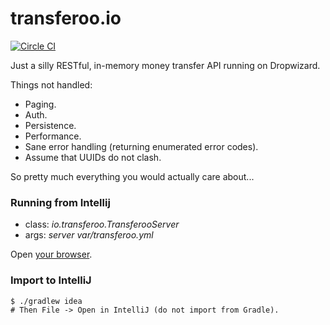 transferoo.io
=============

[![Circle CI](https://circleci.com/gh/jkozlowski/transferoo.svg?style=svg)](https://circleci.com/gh/jkozlowski/transferoo)

Just a silly RESTful, in-memory money transfer API running on Dropwizard.

Things not handled:
* Paging.
* Auth.
* Persistence.
* Performance.
* Sane error handling (returning enumerated error codes).
* Assume that UUIDs do not clash.

So pretty much everything you would actually care about...

### Running from Intellij

* class: *io.transferoo.TransferooServer*
* args: *server var/transferoo.yml*

Open [your browser](https://localhost:8443/api/account/d3c02886-2c36-450c-86cf-e199b3ecd9c2).

### Import to IntelliJ

```
$ ./gradlew idea
# Then File -> Open in IntelliJ (do not import from Gradle).
```
